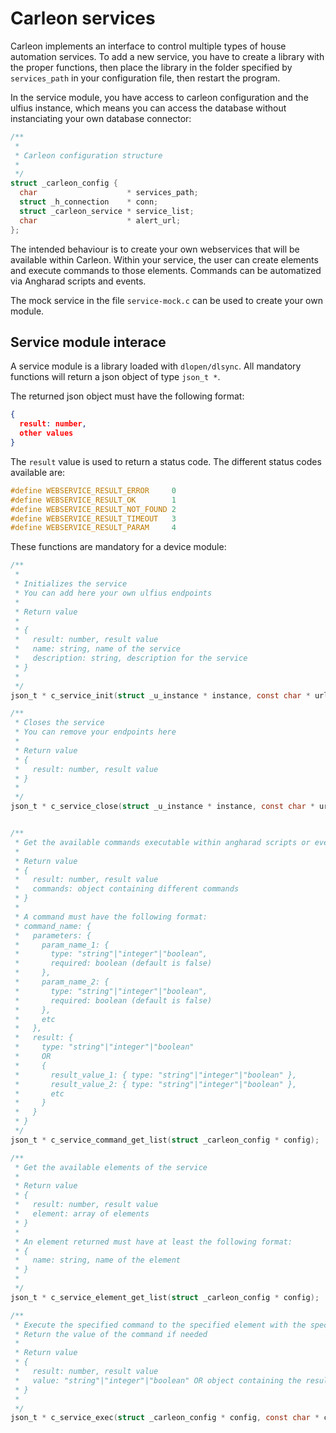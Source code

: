 # Carleon services

Carleon implements an interface to control multiple types of house automation services. To add a new service, you have to create a library with the proper functions, then place the library in the folder specified by `services_path` in your configuration file, then restart the program.

In the service module, you have access to carleon configuration and the ulfius instance, which means you can access the database without instanciating your own database connector:

```C
/**
 *
 * Carleon configuration structure
 *
 */
struct _carleon_config {
  char                    * services_path;
  struct _h_connection    * conn;
  struct _carleon_service * service_list;
  char                    * alert_url;
};
```

The intended behaviour is to create your own webservices that will be available within Carleon. Within your service, the user can create elements and execute commands to those elements. Commands can be automatized via Angharad scripts and events.

The mock service in the file `service-mock.c` can be used to create your own module.

## Service module interace

A service module is a library loaded with `dlopen/dlsync`. All mandatory functions will return a json object of type `json_t *`.

The returned json object must have the following format:

```json
{
  result: number,
  other values
}
```

The `result` value is used to return a status code. The different status codes available are:

```C
#define WEBSERVICE_RESULT_ERROR     0
#define WEBSERVICE_RESULT_OK        1
#define WEBSERVICE_RESULT_NOT_FOUND 2
#define WEBSERVICE_RESULT_TIMEOUT   3
#define WEBSERVICE_RESULT_PARAM     4
```

These functions are mandatory for a device module:

```C
/**
 * 
 * Initializes the service
 * You can add here your own ulfius endpoints
 * 
 * Return value
 * 
 * {
 *   result: number, result value
 *   name: string, name of the service
 *   description: string, description for the service
 * }
 * 
 */
json_t * c_service_init(struct _u_instance * instance, const char * url_prefix, struct _carleon_config * config);

/**
 * Closes the service
 * You can remove your endpoints here
 * 
 * Return value
 * {
 *   result: number, result value
 * }
 * 
 */
json_t * c_service_close(struct _u_instance * instance, const char * url_prefix);


/**
 * Get the available commands executable within angharad scripts or events
 * 
 * Return value
 * {
 *   result: number, result value
 *   commands: object containing different commands
 * }
 * 
 * A command must have the following format:
 * command_name: {
 *   parameters: {
 *     param_name_1: {
 *       type: "string"|"integer"|"boolean",
 *       required: boolean (default is false)
 *     },
 *     param_name_2: {
 *       type: "string"|"integer"|"boolean",
 *       required: boolean (default is false)
 *     },
 *     etc
 *   },
 *   result: {
 *     type: "string"|"integer"|"boolean"
 *     OR
 *     {
 *       result_value_1: { type: "string"|"integer"|"boolean" },
 *       result_value_2: { type: "string"|"integer"|"boolean" },
 *       etc
 *     }
 *   }
 * }
 */
json_t * c_service_command_get_list(struct _carleon_config * config);

/**
 * Get the available elements of the service
 * 
 * Return value
 * {
 *   result: number, result value
 *   element: array of elements
 * }
 * 
 * An element returned must have at least the following format:
 * {
 *   name: string, name of the element
 * }
 * 
 */
json_t * c_service_element_get_list(struct _carleon_config * config);

/**
 * Execute the specified command to the specified element with the specified parameters
 * Return the value of the command if needed
 * 
 * Return value
 * {
 *   result: number, result value
 *   value: "string"|"integer"|"boolean" OR object containing the result values names and their values
 * }
 * 
 */
json_t * c_service_exec(struct _carleon_config * config, const char * command, const char * element, json_t * parameters);
```

